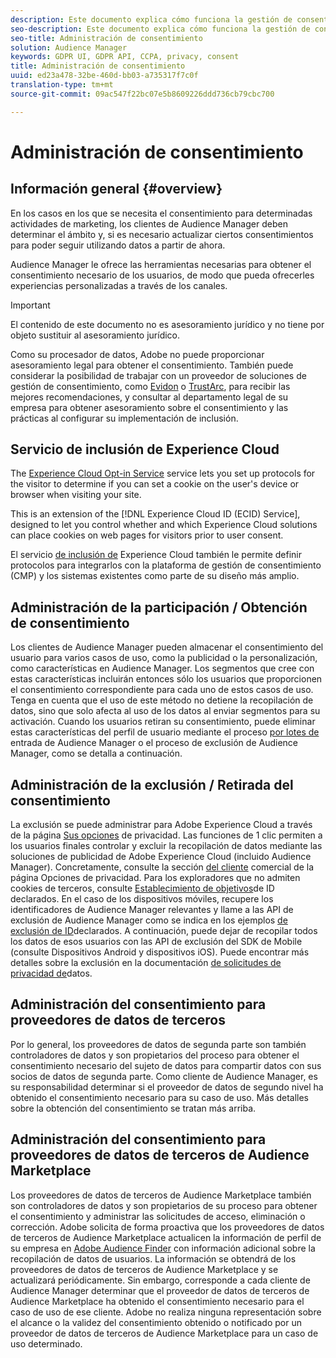 ```yaml
---
description: Este documento explica cómo funciona la gestión de consentimiento en Audience Manager.
seo-description: Este documento explica cómo funciona la gestión de consentimiento en Audience Manager.
seo-title: Administración de consentimiento
solution: Audience Manager
keywords: GDPR UI, GDPR API, CCPA, privacy, consent
title: Administración de consentimiento
uuid: ed23a478-32be-460d-bb03-a735317f7c0f
translation-type: tm+mt
source-git-commit: 09ac547f22bc07e5b8609226ddd736cb79cbc700

---
```



# Administración de consentimiento

## Información general {#overview}

En los casos en los que se necesita el consentimiento para determinadas actividades de marketing, los clientes de Audience Manager deben determinar el ámbito y, si es necesario actualizar ciertos consentimientos para poder seguir utilizando datos a partir de ahora.

Audience Manager le ofrece las herramientas necesarias para obtener el consentimiento necesario de los usuarios, de modo que pueda ofrecerles experiencias personalizadas a través de los canales.

>[!IMPORTANT]
>
> El contenido de este documento no es asesoramiento jurídico y no tiene por objeto sustituir al asesoramiento jurídico.
>
> Como su procesador de datos, Adobe no puede proporcionar asesoramiento legal para obtener el consentimiento. También puede considerar la posibilidad de trabajar con un proveedor de soluciones de gestión de consentimiento, como [Evidon](https://theblog.adobe.com/evidon-builds-gdpr-universal-consent-integration-with-launch-by-adobe/) o [TrustArc](https://theblog.adobe.com/trustarc-builds-consent-integration-launch-adobe/), para recibir las mejores recomendaciones, y consultar al departamento legal de su empresa para obtener asesoramiento sobre el consentimiento y las prácticas al configurar su implementación de inclusión.

## Servicio de inclusión de Experience Cloud

The [Experience Cloud Opt-in Service](https://docs.adobe.com/content/help/en/id-service/using/implementation-guides/opt-in-service/optin-overview.html) service lets you set up protocols for the visitor to determine if you can set a cookie on the user's device or browser when visiting your site.

This is an extension of the [!DNL Experience Cloud ID (ECID) Service], designed to let you control whether and which Experience Cloud solutions can place cookies on web pages for visitors prior to user consent.

El servicio [de inclusión de](https://docs.adobe.com/content/help/en/id-service/using/implementation-guides/opt-in-service/optin-overview.html) Experience Cloud también le permite definir protocolos para integrarlos con la plataforma de gestión de consentimiento (CMP) y los sistemas existentes como parte de su diseño más amplio.

## Administración de la participación / Obtención de consentimiento

Los clientes de Audience Manager pueden almacenar el consentimiento del usuario para varios casos de uso, como la publicidad o la personalización, como características en Audience Manager. Los segmentos que cree con estas características incluirán entonces sólo los usuarios que proporcionen el consentimiento correspondiente para cada uno de estos casos de uso. Tenga en cuenta que el uso de este método no detiene la recopilación de datos, sino que solo afecta al uso de los datos al enviar segmentos para su activación. Cuando los usuarios retiran su consentimiento, puede eliminar estas características del perfil de usuario mediante el proceso [por lotes de](../../integration/sending-audience-data/batch-data-transfer-explained/inbound-file-contents.md) entrada de Audience Manager o el proceso de exclusión de Audience Manager, como se detalla a continuación.

## Administración de la exclusión / Retirada del consentimiento

La exclusión se puede administrar para Adobe Experience Cloud a través de la página [Sus opciones](https://www.adobe.com/privacy/opt-out.html#customeruse) de privacidad. Las funciones de 1 clic permiten a los usuarios finales controlar y excluir la recopilación de datos mediante las soluciones de publicidad de Adobe Experience Cloud (incluido Audience Manager). Concretamente, consulte la sección [del cliente](https://www.adobe.com/privacy/opt-out.html#customeruse) comercial de la página Opciones de privacidad. Para los exploradores que no admiten cookies de terceros, consulte [Establecimiento de objetivos](../../features/declared-ids.md#declared-id-targeting)de ID declarados. En el caso de los dispositivos móviles, recupere los identificadores de Audience Manager relevantes y llame a las API de exclusión de Audience Manager como se indica en los ejemplos [de exclusión de ID](../../features/declared-ids.md#opt-out-examples)declarados. A continuación, puede dejar de recopilar todos los datos de esos usuarios con las API de exclusión del SDK de Mobile (consulte Dispositivos [](https://marketing.adobe.com/resources/help/en_US/mobile/android/privacy.html) Android y dispositivos [](https://marketing.adobe.com/resources/help/en_US/mobile/ios/privacy.html)iOS). Puede encontrar más detalles sobre la exclusión en la documentación [de solicitudes de privacidad de](../../overview/data-security-and-privacy/data-privacy-requests.md)datos.

## Administración del consentimiento para proveedores de datos de terceros

Por lo general, los proveedores de datos de segunda parte son también controladores de datos y son propietarios del proceso para obtener el consentimiento necesario del sujeto de datos para compartir datos con sus socios de datos de segunda parte. Como cliente de Audience Manager, es su responsabilidad determinar si el proveedor de datos de segundo nivel ha obtenido el consentimiento necesario para su caso de uso. Más detalles sobre la obtención del consentimiento se tratan más arriba.

## Administración del consentimiento para proveedores de datos de terceros de Audience Marketplace

Los proveedores de datos de terceros de Audience Marketplace también son controladores de datos y son propietarios de su proceso para obtener el consentimiento y administrar las solicitudes de acceso, eliminación o corrección. Adobe solicita de forma proactiva que los proveedores de datos de terceros de Audience Marketplace actualicen la información de perfil de su empresa en [Adobe Audience Finder](https://www.adobe-audience-finder.com/) con información adicional sobre la recopilación de datos de usuarios. La información se obtendrá de los proveedores de datos de terceros de Audience Marketplace y se actualizará periódicamente. Sin embargo, corresponde a cada cliente de Audience Manager determinar que el proveedor de datos de terceros de Audience Marketplace ha obtenido el consentimiento necesario para el caso de uso de ese cliente. Adobe no realiza ninguna representación sobre el alcance o la validez del consentimiento obtenido o notificado por un proveedor de datos de terceros de Audience Marketplace para un caso de uso determinado.
